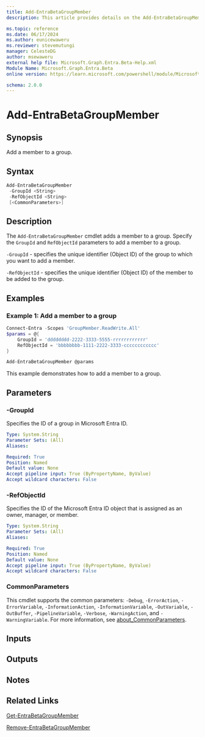 ```yaml
---
title: Add-EntraBetaGroupMember
description: This article provides details on the Add-EntraBetaGroupMember command.

ms.topic: reference
ms.date: 06/17/2024
ms.author: eunicewaweru
ms.reviewer: stevemutungi
manager: CelesteDG
author: msewaweru
external help file: Microsoft.Graph.Entra.Beta-Help.xml
Module Name: Microsoft.Graph.Entra.Beta
online version: https://learn.microsoft.com/powershell/module/Microsoft.Graph.Entra.Beta/Add-EntraBetaGroupMember

schema: 2.0.0
---
```


# Add-EntraBetaGroupMember

## Synopsis

Add a member to a group.

## Syntax

```powershell
Add-EntraBetaGroupMember 
 -GroupId <String> 
 -RefObjectId <String> 
 [<CommonParameters>]
```

## Description

The `Add-EntraBetaGroupMember` cmdlet adds a member to a group. Specify the `GroupId` and `RefObjectId` parameters to add a member to a group.

`-GroupId` - specifies the unique identifier (Object ID) of the group to which you want to add a member.

`-RefObjectId` - specifies the unique identifier (Object ID) of the member to be added to the group.

## Examples

### Example 1: Add a member to a group

```powershell
Connect-Entra -Scopes 'GroupMember.ReadWrite.All'
$params = @{
    GroupId = 'dddddddd-2222-3333-5555-rrrrrrrrrrrr'
    RefObjectId = 'bbbbbbbb-1111-2222-3333-cccccccccccc'
}

Add-EntraBetaGroupMember @params
```

This example demonstrates how to add a member to a group.

## Parameters

### -GroupId

Specifies the ID of a group in Microsoft Entra ID.

```yaml
Type: System.String
Parameter Sets: (All)
Aliases:

Required: True
Position: Named
Default value: None
Accept pipeline input: True (ByPropertyName, ByValue)
Accept wildcard characters: False
```

### -RefObjectId

Specifies the ID of the Microsoft Entra ID object that is assigned as an owner, manager, or member.

```yaml
Type: System.String
Parameter Sets: (All)
Aliases:

Required: True
Position: Named
Default value: None
Accept pipeline input: True (ByPropertyName, ByValue)
Accept wildcard characters: False
```

### CommonParameters

This cmdlet supports the common parameters: `-Debug`, `-ErrorAction`, `-ErrorVariable`, `-InformationAction`, `-InformationVariable`, `-OutVariable`, `-OutBuffer`, `-PipelineVariable`, `-Verbose`, `-WarningAction`, and `-WarningVariable`. For more information, see [about_CommonParameters](https://go.microsoft.com/fwlink/?LinkID=113216).

## Inputs

## Outputs

## Notes

## Related Links

[Get-EntraBetaGroupMember](Get-EntraBetaGroupMember.md)

[Remove-EntraBetaGroupMember](Remove-EntraBetaGroupMember.md)
